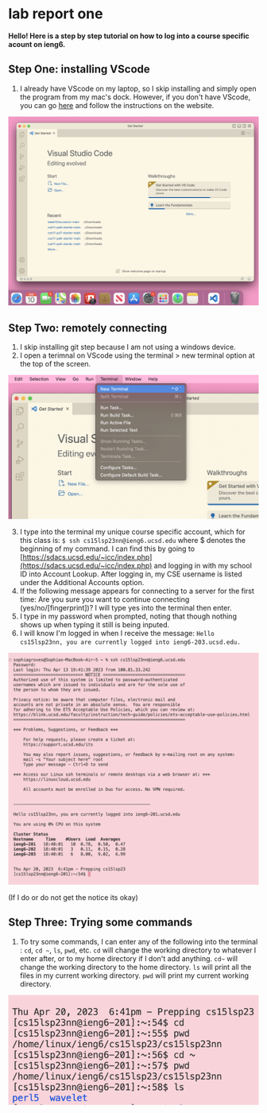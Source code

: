 # lab report one

**Hello! Here is a step by step tutorial on how to log into a course specific acount on ieng6.**

## Step One: installing VScode
1. I already have VScode on my laptop, so I skip installing and simply open the program from my mac's dock. However, if you don't have VScode, you can go [here](https://code.visualstudio.com/) and follow the instructions on the website. 

![Image](1.png)

## Step Two: remotely connecting
1. I skip installing git step because I am not using a windows device.
2. I open a terimnal on VScode using the terminal > new terminal option at the top of the screen.

![Image](2.png)

3. I type into the terminal my unique course specific account, which for this class is: `$ ssh cs15lsp23nn@ieng6.ucsd.edu` where $ denotes the beginning of my command. I can find this by going to [https://sdacs.ucsd.edu/~icc/index.php](https://sdacs.ucsd.edu/~icc/index.php) and logging in with my school ID into Account Lookup. After logging in, my CSE username is listed under the Additional Accounts option. 
4. If the following message appears for connecting to a server for the first time: Are you sure you want to continue connecting (yes/no/[fingerprint])? I will type yes into the terminal then enter.
6. I type in my password when prompted, noting that though nothing shows up when typing it still is being inputed.
7. I will know I'm logged in when I receive the message: `Hello cs15lsp23nn, you are currently logged into ieng6-203.ucsd.edu.`

![Image](brp.png)

(If I do or do not get the notice its okay)


## Step Three: Trying some commands
1. To try some commands, I can enter any of the following into the terminal : `cd`, `cd ~`, `ls`, `pwd`, etc.
`cd` will change the working directory to whatever I enter after, or to my home directory if I don't add anything. `cd~` will change the working directory to the home directory. `ls` will print all the files in my current working directory. `pwd` will print my current working directory. 

![Image](oki.png)
